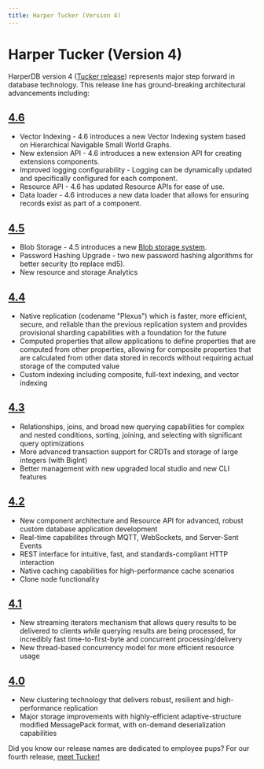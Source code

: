 ```yaml
---
title: Harper Tucker (Version 4)
---
```


# Harper Tucker (Version 4)

HarperDB version 4 ([Tucker release](./tucker)) represents major step forward in database technology. This release line has ground-breaking architectural advancements including:

## [4.6](./4.6.0)

- Vector Indexing - 4.6 introduces a new Vector Indexing system based on Hierarchical Navigable Small World Graphs.
- New extension API - 4.6 introduces a new extension API for creating extensions components.
- Improved logging configurability - Logging can be dynamically updated and specifically configured for each component.
- Resource API - 4.6 has updated Resource APIs for ease of use.
- Data loader - 4.6 introduces a new data loader that allows for ensuring records exist as part of a component.

## [4.5](./4.5.0)

- Blob Storage - 4.5 introduces a new [Blob storage system](../../reference/blob).
- Password Hashing Upgrade - two new password hashing algorithms for better security (to replace md5).
- New resource and storage Analytics

## [4.4](./4.4.0)

- Native replication (codename "Plexus") which is faster, more efficient, secure, and reliable than the previous replication system and provides provisional sharding capabilities with a foundation for the future
- Computed properties that allow applications to define properties that are computed from other properties, allowing for composite properties that are calculated from other data stored in records without requiring actual storage of the computed value
- Custom indexing including composite, full-text indexing, and vector indexing

## [4.3](./4.3.0)

- Relationships, joins, and broad new querying capabilities for complex and nested conditions, sorting, joining, and selecting with significant query optimizations
- More advanced transaction support for CRDTs and storage of large integers (with BigInt)
- Better management with new upgraded local studio and new CLI features

## [4.2](./4.2.0)

- New component architecture and Resource API for advanced, robust custom database application development
- Real-time capabilites through MQTT, WebSockets, and Server-Sent Events
- REST interface for intuitive, fast, and standards-compliant HTTP interaction
- Native caching capabilities for high-performance cache scenarios
- Clone node functionality

## [4.1](./4.1.0)

- New streaming iterators mechanism that allows query results to be delivered to clients _while_ querying results are being processed, for incredibly fast time-to-first-byte and concurrent processing/delivery
- New thread-based concurrency model for more efficient resource usage

## [4.0](./4.0.0)

- New clustering technology that delivers robust, resilient and high-performance replication
- Major storage improvements with highly-efficient adaptive-structure modified MessagePack format, with on-demand deserialization capabilities

Did you know our release names are dedicated to employee pups? For our fourth release, [meet Tucker!](./tucker)
